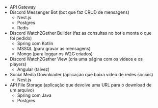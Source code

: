 - API Gateway
- Discord Messenger Bot (bot que faz CRUD de mensagens)
	- Nest.js
	- Postgres
	- Redis
- Discord Watch2Gether Builder (faz as consultas no bot e monta o que foi pedido)
    - Spring com Kotlin
	- MSSQL (para gravar as mensagens)
    - Mongo (para loggar os W2G criados)
- Discord Watch2Gether View (cria uma página com os vídeos e os players)
	- Angular (talvez)
- Social Media Downloader (aplicação que baixa vídeo de redes sociais)
	- Nest.js
- API File Storage (aplicação que devolve uma URL para o download de um arquivo)
	- Spring com Java
	- Postgres